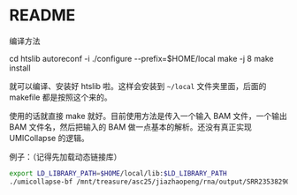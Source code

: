 # README

编译方法

cd htslib
autoreconf -i
./configure --prefix=$HOME/local
make -j 8
make install


就可以编译、安装好 htslib 啦。这样会安装到 `~/local` 文件夹里面，后面的 makefile 都是按照这个来的。

使用的话就直接 make 就好。目前使用方法是传入一个输入 BAM 文件，一个输出 BAM 文件名，然后把输入的 BAM 做一点基本的解析。还没有真正实现 UMICollapse 的逻辑。

例子：（记得先加载动态链接库）

```bash
export LD_LIBRARY_PATH=$HOME/local/lib:$LD_LIBRARY_PATH
./umicollapse-bf /mnt/treasure/asc25/jiazhaopeng/rna/output/SRR23538290.mRNA.genome.mapped.sorted.dedup.unsorted.bam foo | head -n 200
```


